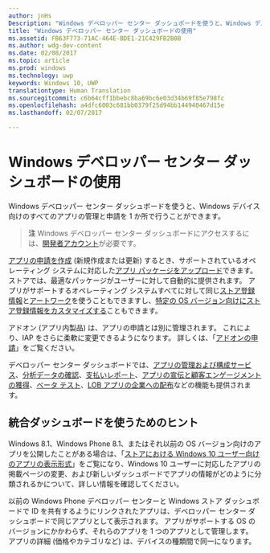 ```yaml
---
author: jnHs
Description: "Windows デベロッパー センター ダッシュボードを使うと、Windows デバイス向けのすべてのアプリの管理と申請を 1 か所で行うことができます。"
title: "Windows デベロッパー センター ダッシュボードの使用"
ms.assetid: FB63F773-71AC-464E-BDE1-21C429FB2B0B
ms.author: wdg-dev-content
ms.date: 02/08/2017
ms.topic: article
ms.prod: windows
ms.technology: uwp
keywords: Windows 10, UWP
translationtype: Human Translation
ms.sourcegitcommit: c6b64cff1bbebc8ba69bc6e03d34b69f85e798fc
ms.openlocfilehash: a4dfc6003c681bb0379f25d94bb144940467d15e
ms.lasthandoff: 02/07/2017

---
```


# <a name="using-the-windows-dev-center-dashboard"></a>Windows デベロッパー センター ダッシュボードの使用


Windows デベロッパー センター ダッシュボードを使うと、Windows デバイス向けのすべてのアプリの管理と申請を 1 か所で行うことができます。

> **注**   Windows デベロッパー センター ダッシュボードにアクセスするには、[開発者アカウント](http://go.microsoft.com/fwlink/p/?LinkId=615100)が必要です。

[アプリの申請を作成](app-submissions.md) (新規作成または更新) するとき、サポートされているオペレーティング システムに対応した[アプリ パッケージをアップロード](upload-app-packages.md)できます。ストアでは、最適なパッケージがユーザーに対して自動的に提供されます。 アプリがサポートするオペレーティング システムすべてに対して同じ[ストア登録情報](create-app-store-listings.md)と[アートワーク](app-screenshots-and-images.md)を使うこともできますし、[特定の OS バージョン向けにストア登録情報をカスタマイズする](create-platform-specific-Store-listings.md)こともできます。

アドオン (アプリ内製品) は、アプリの申請とは別に管理されます。 これにより、IAP をさらに柔軟に変更できるようになります。 詳しくは、「[アドオンの申請](add-on-submissions.md)」をご覧ください。

デベロッパー センター ダッシュボードでは、[アプリの管理および構成サービス](app-management-and-services.md)、[分析データの確認](analytics.md)、[支払いレポート](payout-summary.md)、[アプリの宣伝と顧客エンゲージメントの獲得](app-promotion-and-customer-engagement.md)、[ベータ テスト](beta-testing-and-targeted-distribution.md)、[LOB アプリの企業への配布](distribute-lob-apps-to-enterprises.md)などの機能も提供されます。

## <a name="tips-for-using-the-unified-dashboard"></a>統合ダッシュボードを使うためのヒント

Windows 8.1、Windows Phone 8.1、またはそれ以前の OS バージョン向けのアプリを公開したことがある場合は、「[ストアにおける Windows 10 ユーザー向けのアプリの表示形式](how-your-app-appears-in-the-store-for-windows-10-customers.md)」をご覧になり、Windows 10 ユーザーに対応したアプリの掲載ページの変更、および新しいダッシュボードでアプリの情報がどのように分類されるかについて、詳しい情報を確認してください。

以前の Windows Phone デベロッパー センターと Windows ストア ダッシュボードで ID を共有するようにリンクされたアプリは、デベロッパー センター ダッシュボードで同じアプリとして表示されます。 アプリがサポートする OS のバージョンにかかわらず、それらのアプリを 1 つのアプリとして管理します。 アプリの詳細 (価格やカテゴリなど) は、デバイスの種類間で同一になります。

 

 





